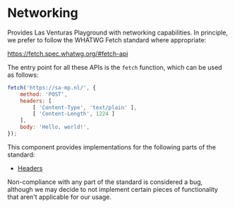 # Networking
Provides Las Venturas Playground with networking capabilities. In principle, we prefer to follow the
WHATWG Fetch standard where appropriate:

https://fetch.spec.whatwg.org/#fetch-api

The entry point for all these APIs is the `fetch` function, which can be used as follows:

```javascript
fetch('https://sa-mp.nl/', {
    method: 'POST',
    headers: [
        [ 'Content-Type', 'text/plain' ],
        [ 'Content-Length', 1224 ]
    ],
    body: 'Hello, world!',
});
```

This component provides implementations for the following parts of the standard:

  * [Headers](headers.js)

Non-compliance with any part of the standard is considered a bug, although we may decide to not
implement certain pieces of functionality that aren't applicable for our usage.

